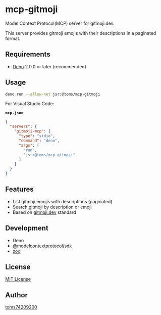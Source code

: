 # mcp-gitmoji

Model Context Protocol(MCP) server for gitmoji.dev.

This server provides gitmoji emojis with their descriptions in a paginated
format.

## Requirements

- [Deno](https://deno.land/) 2.0.0 or later (recommended)

## Usage

```bash
deno run --allow-net jsr:@toms/mcp-gitmoji
```

For Visual Studio Code:

**`mcp.json`**

```json
{
  "servers": {
    "gitmoji-mcp": {
      "type": "stdio",
      "command": "deno",
      "args": [
        "run",
        "jsr:@toms/mcp-gitmoji"
      ]
    }
  }
}
```

## Features

- List gitmoji emojis with descriptions (paginated)
- Search gitmoji by description or emoji
- Based on [gitmoji.dev](https://gitmoji.dev/) standard

## Development

- Deno
- [@modelcontextprotocol/sdk](https://github.com/modelcontextprotocol/typescript-sdk)
- [zod](https://github.com/colinhacks/zod)

## License

[MIT License](LICENSE)

## Author

[toms74209200](https://github.com/toms74209200)
